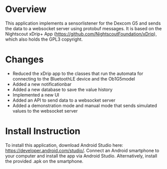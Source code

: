 # Overview
This application implements a sensorlistener for the Dexcom G5 and sends the data to a websocket server using protobuf messages. It is based on the Nightscout xDrip+ App (https://github.com/NightscoutFoundation/xDrip), which also holds the GPL3 copyright.

# Changes
* Reduced the xDrip app to the classes that run the automata for connecting to the BluetoothLE device and the Ob1G5model
* Added a new notificationbar
* Added a new database to save the value history
* Implemented a new UI
* Added an API to send data to a websocket server
* Added a demonstration mode and manual mode that sends simulated values to the websocket server

# Install Instruction
To install this application, download Android Studio here: https://developer.android.com/studio/. Connect an Android smartphone to your computer and install the app via Android Studio. Alternatively, install the provided .apk on the smartphone.